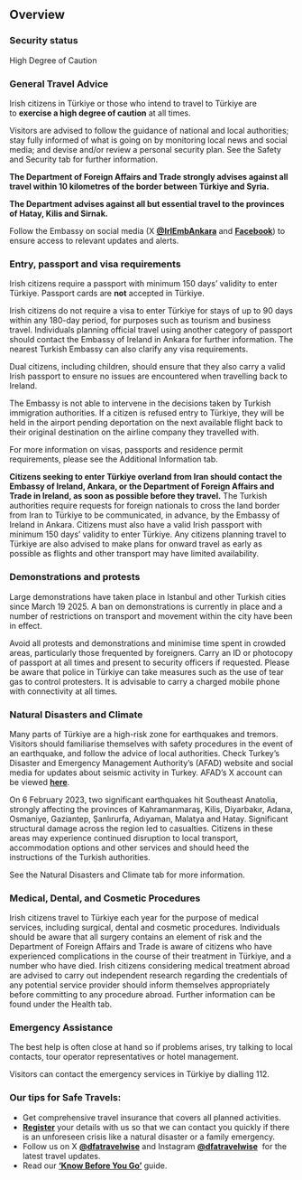 ## Overview

### **Security status**

High Degree of Caution

### **General Travel Advice**

Irish citizens in Türkiye or those who intend to travel to Türkiye are to **exercise a high degree of caution** at all times.

Visitors are advised to follow the guidance of national and local authorities; stay fully informed of what is going on by monitoring local news and social media; and devise and/or review a personal security plan. See the Safety and Security tab for further information.

**The Department of Foreign Affairs and Trade strongly advises against all travel within 10 kilometres of the border between Türkiye and Syria.**

**The Department advises against all but essential travel to the provinces of Hatay, Kilis and Sirnak.**

Follow the Embassy on social media (X [**@IrlEmbAnkara**](https://twitter.com/IrlEmbAnkara) and [**Facebook**](https://www.facebook.com/IrishEmbassyTurkiye)) to ensure access to relevant updates and alerts.

### **Entry, passport and visa requirements**

Irish citizens require a passport with minimum 150 days’ validity to enter Türkiye. Passport cards are **not** accepted in Türkiye.

Irish citizens do not require a visa to enter Türkiye for stays of up to 90 days within any 180-day period, for purposes such as tourism and business travel. Individuals planning official travel using another category of passport should contact the Embassy of Ireland in Ankara for further information. The nearest Turkish Embassy can also clarify any visa requirements.

Dual citizens, including children, should ensure that they also carry a valid Irish passport to ensure no issues are encountered when travelling back to Ireland.

The Embassy is not able to intervene in the decisions taken by Turkish immigration authorities. If a citizen is refused entry to Türkiye, they will be held in the airport pending deportation on the next available flight back to their original destination on the airline company they travelled with.

For more information on visas, passports and residence permit requirements, please see the Additional Information tab.

**Citizens seeking to enter Türkiye overland from Iran should contact the Embassy of Ireland, Ankara, or the Department of Foreign Affairs and Trade in Ireland, as soon as possible before they travel.** The Turkish authorities require requests for foreign nationals to cross the land border from Iran to Türkiye to be communicated, in advance, by the Embassy of Ireland in Ankara. Citizens must also have a valid Irish passport with minimum 150 days’ validity to enter Türkiye. Any citizens planning travel to Türkiye are also advised to make plans for onward travel as early as possible as flights and other transport may have limited availability.

### **Demonstrations and protests**

Large demonstrations have taken place in Istanbul and other Turkish cities since March 19 2025. A ban on demonstrations is currently in place and a number of restrictions on transport and movement within the city have been in effect.

Avoid all protests and demonstrations and minimise time spent in crowded areas, particularly those frequented by foreigners. Carry an ID or photocopy of passport at all times and present to security officers if requested. Please be aware that police in Türkiye can take measures such as the use of tear gas to control protesters. It is advisable to carry a charged mobile phone with connectivity at all times.

### **Natural Disasters and Climate**

Many parts of Türkiye are a high-risk zone for earthquakes and tremors. Visitors should familiarise themselves with safety procedures in the event of an earthquake, and follow the advice of local authorities. Check Turkey’s Disaster and Emergency Management Authority’s (AFAD) website and social media for updates about seismic activity in Turkey. AFAD’s X account can be viewed [**here**](https://x.com/DepremDairesi).

On 6 February 2023, two significant earthquakes hit Southeast Anatolia, strongly affecting the provinces of Kahramanmaraş, Kilis, Diyarbakır, Adana, Osmaniye, Gaziantep, Şanlırurfa, Adıyaman, Malatya and Hatay. Significant structural damage across the region led to casualties. Citizens in these areas may experience continued disruption to local transport, accommodation options and other services and should heed the instructions of the Turkish authorities.

See the Natural Disasters and Climate tab for more information.

### **Medical, Dental, and Cosmetic Procedures**

Irish citizens travel to Türkiye each year for the purpose of medical services, including surgical, dental and cosmetic procedures. Individuals should be aware that all surgery contains an element of risk and the Department of Foreign Affairs and Trade is aware of citizens who have experienced complications in the course of their treatment in Türkiye, and a number who have died. Irish citizens considering medical treatment abroad are advised to carry out independent research regarding the credentials of any potential service provider should inform themselves appropriately before committing to any procedure abroad. Further information can be found under the Health tab.

### **Emergency Assistance**

The best help is often close at hand so if problems arises, try talking to local contacts, tour operator representatives or hotel management.

Visitors can contact the emergency services in Türkiye by dialling 112.

### **Our tips for Safe Travels:**

* Get comprehensive travel insurance that covers all planned activities.
* [**Register**](/en/dfa/overseas-travel/citizens-registration/) your details with us so that we can contact you quickly if there is an unforeseen crisis like a natural disaster or a family emergency.
* Follow us on X [**@dfatravelwise**](https://www.twitter.com/DFATravelWise) and Instagram [**@dfatravelwise**](https://www.instagram.com/dfatravelwise/)  for the latest travel updates.
* Read our [**‘Know Before You Go’**](/en/dfa/overseas-travel/know-before-you-go-/) guide.